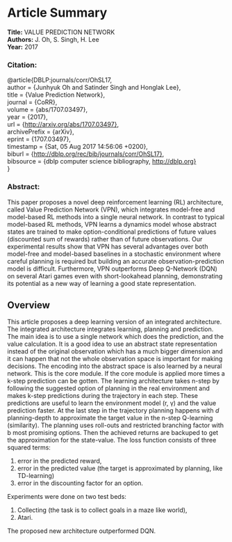 # Article Summary

**Title:** VALUE PREDICTION NETWORK <br/>
**Authors:** J. Oh, S. Singh, H. Lee <br/>
**Year:** 2017

### Citation:

@article{DBLP:journals/corr/OhSL17, <br/>
  author    = {Junhyuk Oh and Satinder Singh and Honglak Lee}, <br/>
  title     = {Value Prediction Network}, <br/>
  journal   = {CoRR}, <br/>
  volume    = {abs/1707.03497}, <br/>
  year      = {2017}, <br/>
  url       = {http://arxiv.org/abs/1707.03497}, <br/>
  archivePrefix = {arXiv}, <br/>
  eprint    = {1707.03497}, <br/>
  timestamp = {Sat, 05 Aug 2017 14:56:06 +0200}, <br/>
  biburl    = {http://dblp.org/rec/bib/journals/corr/OhSL17}, <br/>
  bibsource = {dblp computer science bibliography, http://dblp.org} <br/>
}

### Abstract:

This paper proposes a novel deep reinforcement learning (RL) architecture, called
Value Prediction Network (VPN), which integrates model-free and model-based
RL methods into a single neural network. In contrast to typical model-based
RL methods, VPN learns a dynamics model whose abstract states are trained
to make option-conditional predictions of future values (discounted sum of rewards) rather than of future observations. Our experimental results show that
VPN has several advantages over both model-free and model-based baselines in a
stochastic environment where careful planning is required but building an accurate
observation-prediction model is difficult. Furthermore, VPN outperforms Deep
Q-Network (DQN) on several Atari games even with short-lookahead planning,
demonstrating its potential as a new way of learning a good state representation.

## Overview

This article proposes a deep learning version of an integrated architecture.
The integrated architecture integrates learning, planning and prediction. 
The main idea is to use a single network which does the prediction, and the value calculation. 
It is a good idea to use an abstract state representation instead of the original observation 
which has a much bigger dimension and it can happen that not the whole observation space is important for making decisions. 
The encoding into the abstract space is also learned by a neural network. This is the core module. 
If the core module is applied more times a k-step prediction can be gotten. 
The learning architecture takes n-step by following the suggested option of planning in the real environment and 
makes k-step predictions during the trajectory in each step. These predictions are useful to learn the environment 
model (r, γ) and the value prediction faster. At the last step in the trajectory planning happens with *d* planning-depth to 
approximate the target value in the n-step Q-learning (similarity). 
The planning uses roll-outs and restricted branching factor with b most promising options. 
Then the achieved returns are backuped to get the approximation for the state-value. 
The loss function consists of three squared terms: 
1) error in the predicted reward, 
2) error in the predicted value (the target is approximated by planning, like TD-learning) 
3) error in the discounting factor for an option.

Experiments were done on two test beds: 
1) Collecting (the task is to collect goals in a maze like world), 
2) Atari. 

The proposed new architecture outperformed DQN.  
